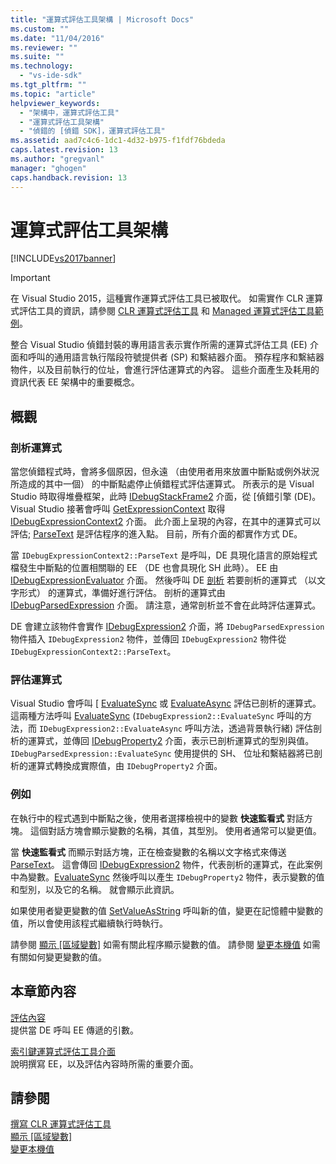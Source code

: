 ```yaml
---
title: "運算式評估工具架構 | Microsoft Docs"
ms.custom: ""
ms.date: "11/04/2016"
ms.reviewer: ""
ms.suite: ""
ms.technology: 
  - "vs-ide-sdk"
ms.tgt_pltfrm: ""
ms.topic: "article"
helpviewer_keywords: 
  - "架構中，運算式評估工具"
  - "運算式評估工具架構"
  - "偵錯的 [偵錯 SDK]，運算式評估工具"
ms.assetid: aad7c4c6-1dc1-4d32-b975-f1fdf76bdeda
caps.latest.revision: 13
ms.author: "gregvanl"
manager: "ghogen"
caps.handback.revision: 13
---
```

# 運算式評估工具架構
[!INCLUDE[vs2017banner](../../code-quality/includes/vs2017banner.md)]

> [!IMPORTANT]
>  在 Visual Studio 2015，這種實作運算式評估工具已被取代。 如需實作 CLR 運算式評估工具的資訊，請參閱 [CLR 運算式評估工具](https://github.com/Microsoft/ConcordExtensibilitySamples/wiki/CLR-Expression-Evaluators) 和 [Managed 運算式評估工具範例](https://github.com/Microsoft/ConcordExtensibilitySamples/wiki/Managed-Expression-Evaluator-Sample)。  
  
 整合 Visual Studio 偵錯封裝的專用語言表示實作所需的運算式評估工具 \(EE\) 介面和呼叫的通用語言執行階段符號提供者 \(SP\) 和繫結器介面。 預存程序和繫結器物件，以及目前執行的位址，會進行評估運算式的內容。 這些介面產生及耗用的資訊代表 EE 架構中的重要概念。  
  
## 概觀  
  
### 剖析運算式  
 當您偵錯程式時，會將多個原因，但永遠 （由使用者用來放置中斷點或例外狀況所造成的其中一個） 的中斷點處停止偵錯程式評估運算式。 所表示的是 Visual Studio 時取得堆疊框架，此時 [IDebugStackFrame2](../../extensibility/debugger/reference/idebugstackframe2.md) 介面，從 \[偵錯引擎 \(DE\)。 Visual Studio 接著會呼叫 [GetExpressionContext](../../extensibility/debugger/reference/idebugstackframe2-getexpressioncontext.md) 取得 [IDebugExpressionContext2](../../extensibility/debugger/reference/idebugexpressioncontext2.md) 介面。 此介面上呈現的內容，在其中的運算式可以評估; [ParseText](../../extensibility/debugger/reference/idebugexpressioncontext2-parsetext.md) 是評估程序的進入點。 目前，所有介面的都實作方式 DE。  
  
 當 `IDebugExpressionContext2::ParseText` 是呼叫，DE 具現化語言的原始程式檔發生中斷點的位置相關聯的 EE （DE 也會具現化 SH 此時）。 EE 由 [IDebugExpressionEvaluator](../../extensibility/debugger/reference/idebugexpressionevaluator.md) 介面。 然後呼叫 DE [剖析](../../extensibility/debugger/reference/idebugexpressionevaluator-parse.md) 若要剖析的運算式 （以文字形式） 的運算式，準備好進行評估。 剖析的運算式由 [IDebugParsedExpression](../../extensibility/debugger/reference/idebugparsedexpression.md) 介面。 請注意，通常剖析並不會在此時評估運算式。  
  
 DE 會建立該物件會實作 [IDebugExpression2](../../extensibility/debugger/reference/idebugexpression2.md) 介面，將 `IDebugParsedExpression` 物件插入 `IDebugExpression2` 物件，並傳回 `IDebugExpression2` 物件從 `IDebugExpressionContext2::ParseText`。  
  
### 評估運算式  
 Visual Studio 會呼叫 \[ [EvaluateSync](../../extensibility/debugger/reference/idebugexpression2-evaluatesync.md) 或 [EvaluateAsync](../../extensibility/debugger/reference/idebugexpression2-evaluateasync.md) 評估已剖析的運算式。 這兩種方法呼叫 [EvaluateSync](../../extensibility/debugger/reference/idebugparsedexpression-evaluatesync.md) \(`IDebugExpression2::EvaluateSync` 呼叫的方法，而 `IDebugExpression2::EvaluateAsync` 呼叫方法，透過背景執行緒\) 評估剖析的運算式，並傳回 [IDebugProperty2](../../extensibility/debugger/reference/idebugproperty2.md) 介面，表示已剖析運算式的型別與值。`IDebugParsedExpression::EvaluateSync` 使用提供的 SH、 位址和繫結器將已剖析的運算式轉換成實際值，由 `IDebugProperty2` 介面。  
  
### 例如  
 在執行中的程式遇到中斷點之後，使用者選擇檢視中的變數 **快速監看式** 對話方塊。 這個對話方塊會顯示變數的名稱，其值，其型別。 使用者通常可以變更值。  
  
 當 **快速監看式** 而顯示對話方塊，正在檢查變數的名稱以文字格式來傳送 [ParseText](../../extensibility/debugger/reference/idebugexpressioncontext2-parsetext.md)。 這會傳回 [IDebugExpression2](../../extensibility/debugger/reference/idebugexpression2.md) 物件，代表剖析的運算式，在此案例中為變數。[EvaluateSync](../../extensibility/debugger/reference/idebugexpression2-evaluatesync.md) 然後呼叫以產生 `IDebugProperty2` 物件，表示變數的值和型別，以及它的名稱。 就會顯示此資訊。  
  
 如果使用者變更變數的值 [SetValueAsString](../../extensibility/debugger/reference/idebugproperty2-setvalueasstring.md) 呼叫新的值，變更在記憶體中變數的值，所以會使用該程式繼續執行時執行。  
  
 請參閱 [顯示 \[區域變數\]](../../extensibility/debugger/displaying-locals.md) 如需有關此程序顯示變數的值。 請參閱 [變更本機值](../../extensibility/debugger/changing-the-value-of-a-local.md) 如需有關如何變更變數的值。  
  
## 本章節內容  
 [評估內容](../../extensibility/debugger/evaluation-context.md)  
 提供當 DE 呼叫 EE 傳遞的引數。  
  
 [索引鍵運算式評估工具介面](../../extensibility/debugger/key-expression-evaluator-interfaces.md)  
 說明撰寫 EE，以及評估內容時所需的重要介面。  
  
## 請參閱  
 [撰寫 CLR 運算式評估工具](../../extensibility/debugger/writing-a-common-language-runtime-expression-evaluator.md)   
 [顯示 \[區域變數\]](../../extensibility/debugger/displaying-locals.md)   
 [變更本機值](../../extensibility/debugger/changing-the-value-of-a-local.md)
